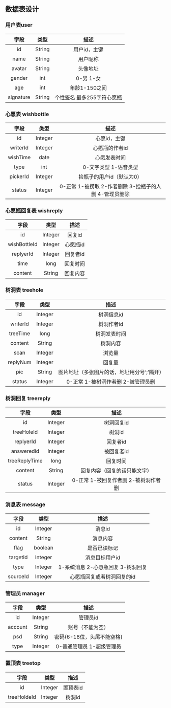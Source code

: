 ## 数据表设计

### 用户表user

|   字段    |  类型  |            描述            |
| :-------: | :----: | :------------------------: |
|    id     | String |        用户id，主键        |
|   name    | String |          用户昵称          |
|  avatar   | String |          头像地址          |
|  gender   |  int   |         0-男  1-女         |
|    age    |  int   |       年龄1-150之间        |
| signature | String | 个性签名 最多255字符心愿瓶 |

### 心愿表 wishbottle

|   字段   |  类型   |                          描述                          |
| :------: | :-----: | :----------------------------------------------------: |
|    id    | Integer |                      心愿id，主键                      |
| writerId | Integer |                     心愿瓶的作者id                     |
| wishTime |  date   |                      心愿发表时间                      |
|   type   |   int   |                 0-文字类型  1-语音类型                 |
| pickerId | Integer |               捡瓶子的用户id（默认为0）                |
|  status  | Integer | 0-正常 1-被捞取 2-作者删除 3-捡瓶子的人删 4-管理员删除 |

### 心愿瓶回复表 wishreply

|     字段     |  类型   |   描述   |
| :----------: | :-----: | :------: |
|      id      | Integer |  回复id  |
| wishBottleId | Integer | 心愿瓶id |
|  replyerId   | Integer | 回复者id |
|     time     |  long   | 回复时间 |
|   content    | String  | 回复内容 |

### 树洞表 treehole

|   字段   |  类型   |                    描述                     |
| :------: | :-----: | :-----------------------------------------: |
|    id    | Integer |                 树洞信息id                  |
| writerId | Integer |                 树洞作者id                  |
| treeTime |  long   |                树洞发表时间                 |
| content  | String  |                  树洞内容                   |
|   scan   | Integer |                   浏览量                    |
| replyNum | Integer |                   回复量                    |
|   pic    | String  | 图片地址（多张图片的话，地址用分号‘;’隔开） |
|  status  | Integer |     0-正常 1-被树洞作者删 2-被管理员删      |

### 树洞回复 treereply

|     字段      |  类型   |                 描述                 |
| :-----------: | :-----: | :----------------------------------: |
|      id       | Integer |              树洞回复id              |
|  treeHoleId   | Integer |                树洞id                |
|   replyerId   | Integer |               回复者id               |
|  answeredid   | Integer |              被回复者id              |
| treeReplyTime |  long   |               回复时间               |
|    content    | String  |     回复内容（回复的话只能文字）     |
|    status     | Integer | 0-正常 1-被回复作者删 2-被树洞作者删 |

### 消息表 message

|   字段   |  类型   |                描述                |
| :------: | :-----: | :--------------------------------: |
|    id    | Integer |               消息id               |
| content  | String  |              消息内容              |
|   flag   | boolean |            是否已读标记            |
| targetId | Integer |           消息目标用户id           |
|   type   | Integer | 1-系统消息 2-心愿瓶回复 3-树洞回复 |
| sourceId | Integer |     心愿瓶回复或者树洞回复的id     |

### 管理员 manager

|  字段   |  类型   |            描述            |
| :-----: | :-----: | :------------------------: |
|   id    | Integer |          管理员id          |
| account | String  |      账号（不能为空）      |
|   psd   | String  | 密码(6-18位，头尾不能空格) |
|  type   | Integer | 0-普通管理员  1-超级管理员 |

### 置顶表 treetop

|    字段     |  类型   |   描述   |
| :---------: | :-----: | :------: |
|     id      | Integer | 置顶表id |
| treeHoldeId | Integer |  树洞id  |





